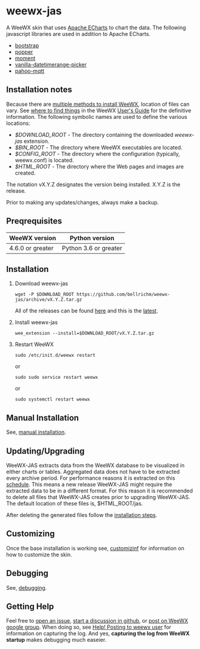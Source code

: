# weewx-jas

A WeeWX skin that uses [Apache ECharts](https://echarts.apache.org/en/index.html) to chart the data.
The following javascript libraries are used in addition to Apache ECharts.

- [bootstrap](https://getbootstrap.com/)
- [popper](https://popper.js.org/)
- [moment](https://momentjs.com/)
- [vanilla-datetimerange-picker](https://github.com/alumuko/vanilla-datetimerange-picker)
- [pahoo-mqtt](https://www.eclipse.org/paho/index.php?page=clients/js/index.php)

## Installation notes

Because there are [multiple methods to install WeeWX](http://weewx.com/docs/usersguide.htm#installation_methods), location of files can vary.
See [where to find things](http://weewx.com/docs/usersguide.htm#Where_to_find_things)
in the WeeWX [User's Guide](http://weewx.com/docs/usersguide.htm") for the definitive information.
The following symbolic names are used to define the various locations:

- *$DOWNLOAD_ROOT* - The directory containing the downloaded *weewx-jas* extension.
- *$BIN_ROOT* - The directory where WeeWX executables are located.
- *$CONFIG_ROOT* - The directory where the configuration (typically, weewx.conf) is located.
- *$HTML_ROOT* - The directory where the Web pages and images are created.

The notation vX.Y.Z designates the version being installed.
X.Y.Z is the release.

Prior to making any updates/changes, always make a backup.

## Preqrequisites

|WeeWX version   |Python version                               |
|----------------|---------------------------------------------|
|4.6.0 or greater|Python 3.6 or greater                        |

## Installation

1. Download weewx-jas

    ```
    wget -P $DOWNLOAD_ROOT https://github.com/bellrichm/weewx-jas/archive/vX.Y.Z.tar.gz
    ```

    All of the releases can be found [here](https://github.com/bellrichm/weewx-jas/releases) and this is the [latest](https://github.com/bellrichm/weewx-jas/releases/latest).

2. Install weewx-jas

    ```
    wee_extension --install=$DOWNLOAD_ROOT/vX.Y.Z.tar.gz
    ```

3. Restart WeeWX

    ```
    sudo /etc/init.d/weewx restart
    ```

    or

    ```
    sudo sudo service restart weewx
    ```

    or

    ```
    sudo systemctl restart weewx
    ```

## Manual Installation

See, [manual installation](https://github.com/bellrichm/weewx-jas/wiki/Manual-installation).

## Updating/Upgrading

WeeWX-JAS extracts data from the WeeWX database to be visualized in either charts or tables.
Aggregated data does not have to be extracted every archive period.
For performance reasons it is extracted on this [schedule](https://github.com/bellrichm/weewx-jas/wiki/Getting-Started#generating-weewx-jas-pages).
This means a new release WeeWX-JAS might require the extracted data to be in a different format.
For this reason it is recommended to delete all files that WeeWX-JAS creates prior to upgrading WeeWX-JAS.
The default location of these files is, $HTML_ROOT/jas.

After deleting the generated files follow the [installation steps](https://github.com/bellrichm/weewx-jas#installation-notes).

## Customizing

Once the base installation is working see,
[customizinf](https://github.com/bellrichm/weewx-jas/wiki/Customizing) for information on how to customize the skin.

## Debugging

See, [debugging](https://github.com/bellrichm/weewx-jas/wiki/Debugging).

## Getting Help

Feel free to [open an issue](https://github.com/bellrichm/weewx-jas/issues/new),
[start a discussion in github](https://github.com/bellrichm/weewx-jas/discussions/new),
or [post on WeeWX google group](https://groups.google.com/g/weewx-user).
When doing so, see [Help! Posting to weewx user](https://github.com/weewx/weewx/wiki/Help!-Posting-to-weewx-user)
for information on capturing the log.
And yes, **capturing the log from WeeWX startup** makes debugging much easeier.
